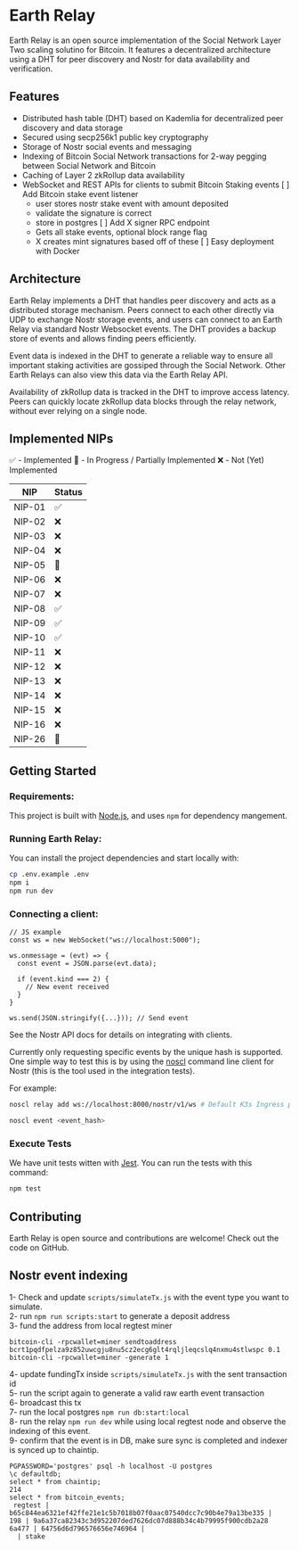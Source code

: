 # Earth Relay

Earth Relay is an open source implementation of the Social Network Layer Two scaling solutino for Bitcoin. It features a decentralized architecture using a DHT for peer discovery and Nostr for data availability and verification.

## Features

- Distributed hash table (DHT) based on Kademlia for decentralized peer discovery and data storage
- Secured using secp256k1 public key cryptography
- Storage of Nostr social events and messaging
- Indexing of Bitcoin Social Network transactions for 2-way pegging between Social Network and Bitcoin
- Caching of Layer 2 zkRollup data availability
- WebSocket and REST APIs for clients to submit Bitcoin Staking events
[ ] Add Bitcoin stake event listener
    - user stores nostr stake event with amount deposited
    - validate the signature is correct
    - store in postgres
[ ] Add X signer RPC endpoint
    - Gets all stake events, optional block range flag
    - X creates mint signatures based off of these
[ ] Easy deployment with Docker

## Architecture

Earth Relay implements a DHT that handles peer discovery and acts as a distributed storage mechanism. Peers connect to each other directly via UDP to exchange Nostr storage events, and users can connect to an Earth Relay via standard Nostr Websocket events. The DHT provides a backup store of events and allows finding peers efficiently.

Event data is indexed in the DHT to generate a reliable way to ensure all important staking activities are gossiped through the Social Network. Other Earth Relays can also view this data via the Earth Relay API.

Availability of zkRollup data is tracked in the DHT to improve access latency. Peers can quickly locate zkRollup data blocks through the relay network, without ever relying on a single node.

## Implemented NIPs

✅ - Implemented
🚧 - In Progress / Partially Implemented
❌ - Not (Yet) Implemented

| NIP      | Status |
| -------- | ------ |
| NIP-01   | ✅     |
| NIP-02   | ❌     |
| NIP-03   | ❌     |
| NIP-04   | ❌     |
| NIP-05   | 🚧     |
| NIP-06   | ❌     |
| NIP-07   | ❌     |
| NIP-08   | ✅     |
| NIP-09   | ✅     |
| NIP-10   | ✅     |
| NIP-11   | ❌     |
| NIP-12   | ❌     |
| NIP-13   | ❌     |
| NIP-14   | ❌     |
| NIP-15   | ❌     |
| NIP-16   | ❌     |
| NIP-26   | 🚧     |

## Getting Started

### Requirements:

This project is built with [Node.js](https://nodejs.org/), and uses `npm` for dependency mangement.

### Running Earth Relay:

You can install the project dependencies and start locally with:

```bash
cp .env.example .env
npm i
npm run dev
```

### Connecting a client:

```
// JS example 
const ws = new WebSocket("ws://localhost:5000");

ws.onmessage = (evt) => {
  const event = JSON.parse(evt.data);
  
  if (event.kind === 2) {
    // New event received
  }
}

ws.send(JSON.stringify({...})); // Send event
```

See the Nostr API docs for details on integrating with clients.

Currently only requesting specific events by the unique hash is supported. One simple way to test this is by using the [noscl](https://github.com/fiatjaf/noscl) command line client for Nostr (this is the tool used in the integration tests).

For example:

```bash
noscl relay add ws://localhost:8000/nostr/v1/ws # Default K3s Ingress port used when running k3d:up

noscl event <event_hash>
```

### Execute Tests

We have unit tests witten with [Jest](https://jestjs.io/). You can run the tests with this command:

```bash
npm test
```

## Contributing

Earth Relay is open source and contributions are welcome! Check out the code on GitHub.


## Nostr event indexing
1- Check and update `scripts/simulateTx.js` with the event type you want to simulate.  
2- run `npm run scripts:start` to generate a deposit address  
3- fund the address from local regtest miner  
```
bitcoin-cli -rpcwallet=miner sendtoaddress bcrt1pqdfpelza9z852uwcgju8nu5cz2ecg6glt4rqljleqcslq4nxmu4stlwspc 0.1
bitcoin-cli -rpcwallet=miner -generate 1
```
4- update fundingTx inside `scripts/simulateTx.js` with the sent transaction id  
5- run the script again to generate a valid raw earth event transaction  
6- broadcast this tx  
7- run the local postgres `npm run db:start:local`  
8- run the relay `npm run dev` while using local regtest node and observe the indexing of this event.  
9- confirm that the event is in DB, make sure sync is completed and indexer is synced up to chaintip.
```
PGPASSWORD='postgres' psql -h localhost -U postgres
\c defaultdb;
select * from chaintip;
214
select * from bitcoin_events;
 regtest | b65c844ea6321ef42ffe21e1c5b7018b07f0aac07540dcc7c90b4e79a13be335 |          198 | 9a6a37ca82343c3d952207ded7626dc07d888b34c4b79995f900cdb2a28
6a477 | 64756d6d796576656e746964 |    
  | stake
```  